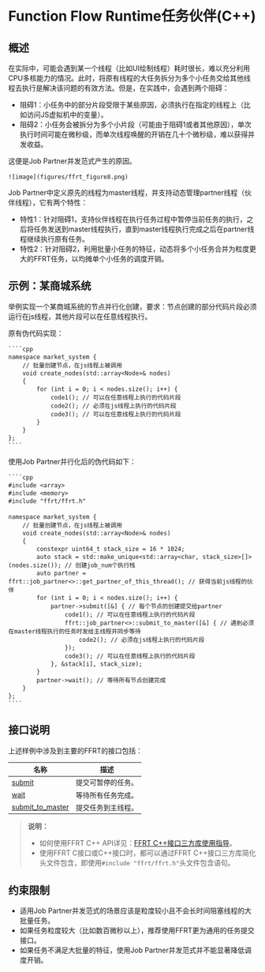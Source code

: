 # Function Flow Runtime任务伙伴(C++)

## 概述

在实际中，可能会遇到某一个线程（比如UI绘制线程）耗时很长，难以充分利用CPU多核能力的情况。此时，将原有线程的大任务拆分为多个小任务交给其他线程去执行是解决该问题的有效方法。但是，在实践中，会遇到两个阻碍：

- 阻碍1：小任务中的部分片段受限于某些原因，必须执行在指定的线程上（比如访问JS虚拟机中的变量）。
- 阻碍2：小任务会被拆分为多个小片段（可能由于阻碍1或者其他原因），单次执行时间可能在微秒级，而单次线程唤醒的开销在几十个微秒级，难以获得并发收益。

这便是Job Partner并发范式产生的原因。

    ![image](figures/ffrt_figure8.png)

Job Partner中定义原先的线程为master线程，并支持动态管理partner线程（伙伴线程），它有两个特性：

- 特性1：针对阻碍1，支持伙伴线程在执行任务过程中暂停当前任务的执行，之后将任务发送到master线程执行，直到master线程执行完成之后在partner线程继续执行原有任务。
- 特性2：针对阻碍2，利用批量小任务的特征，动态将多个小任务合并为粒度更大的FFRT任务，以均摊单个小任务的调度开销。

## 示例：某商城系统

举例实现一个某商城系统的节点并行化创建，要求：节点创建的部分代码片段必须运行在js线程，其他片段可以在任意线程执行。

原有伪代码实现：

    ````cpp
    namespace market_system {
        // 批量创建节点，在js线程上被调用
        void create_nodes(std::array<Node>& nodes)
        {
            for (int i = 0; i < nodes.size(); i++) {
                code1(); // 可以在任意线程上执行的代码片段
                code2(); // 必须在js线程上执行的代码片段
                code3(); // 可以在任意线程上执行的代码片段
            }
        }
    };
    ````

使用Job Partner并行化后的伪代码如下：

    ````cpp
    #include <array>
    #include <memory>
    #include "ffrt/ffrt.h"

    namespace market_system {
        // 批量创建节点，在js线程上被调用
        void create_nodes(std::array<Node>& nodes)
        {
            constexpr uint64_t stack_size = 16 * 1024;
            auto stack = std::make_unique<std::array<char, stack_size>[]>(nodes.size()); // 创建job_num个执行栈
            auto partner = ffrt::job_partner<>::get_partner_of_this_thread(); // 获得当前js线程的伙伴
            for (int i = 0; i < nodes.size(); i++) {
                partner->submit([&] { // 每个节点的创建提交给partner
                    code1(); // 可以在任意线程上执行的代码片段
                    ffrt::job_partner<>::submit_to_master([&] { // 遇到必须在master线程执行的任务时发给主线程并同步等待
                        code2(); // 必须在js线程上执行的代码片段
                    });
                    code3(); // 可以在任意线程上执行的代码片段
                }, &stack[i], stack_size);
            }
            partner->wait(); // 等待所有节点创建完成
        }
    };
    ````

## 接口说明

上述样例中涉及到主要的FFRT的接口包括：

| 名称                                                           | 描述               |
| -------------------------------------------------------------- | ------------------ |
| [submit](ffrt-api-guideline-cpp.md#submit-suspendable-job)     | 提交可暂停的任务。 |
| [wait](ffrt-api-guideline-cpp.md#wait)                         | 等待所有任务完成。 |
| [submit_to_master](ffrt-api-guideline-cpp.md#submit_to_master) | 提交任务到主线程。 |

> **说明：**
>
> - 如何使用FFRT C++ API详见：[FFRT C++接口三方库使用指导](ffrt-development-guideline.md#using-ffrt-c-api-1)。
> - 使用FFRT C接口或C++接口时，都可以通过FFRT C++接口三方库简化头文件包含，即使用`#include "ffrt/ffrt.h"`头文件包含语句。

## 约束限制

- 适用Job Partner并发范式的场景应该是粒度较小且不会长时间阻塞线程的大批量任务。
- 如果任务粒度较大（比如数百微秒以上），推荐使用FFRT更为通用的任务提交接口。
- 如果任务不满足大批量的特征，使用Job Partner并发范式并不能显著降低调度开销。
